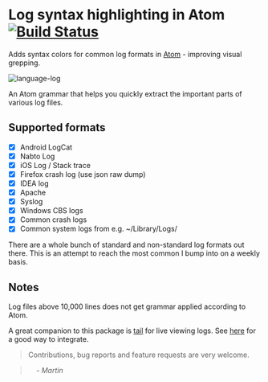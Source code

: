 # Log syntax highlighting in Atom [![Build Status](https://travis-ci.org/mrodalgaard/language-log.svg)](https://travis-ci.org/mrodalgaard/language-log)

Adds syntax colors for common log formats in [Atom](https://atom.io/) - improving visual grepping.

![language-log](https://raw.githubusercontent.com/mrodalgaard/language-log/master/screenshots/preview.png)

An Atom grammar that helps you quickly extract the important parts of various log files.

## Supported formats

 * [x] Android LogCat
 * [x] Nabto Log
 * [x] iOS Log / Stack trace
 * [x] Firefox crash log (use json raw dump)
 * [x] IDEA log
 * [x] Apache
 * [x] Syslog
 * [x] Windows CBS logs
 * [x] Common crash logs
 * [x] Common system logs from e.g. ~/Library/Logs/

There are a whole bunch of standard and non-standard log formats out there. This is an attempt to reach the most common I bump into on a weekly basis.

## Notes

Log files above 10,000 lines does not get grammar applied according to Atom.

A great companion to this package is [tail](https://github.com/eliasak/tail) for live viewing logs. See [here](https://github.com/mrodalgaard/language-log/issues/1#issue-92097844) for a good way to integrate.

> Contributions, bug reports and feature requests are very welcome.

> &nbsp; &nbsp; _- Martin_

